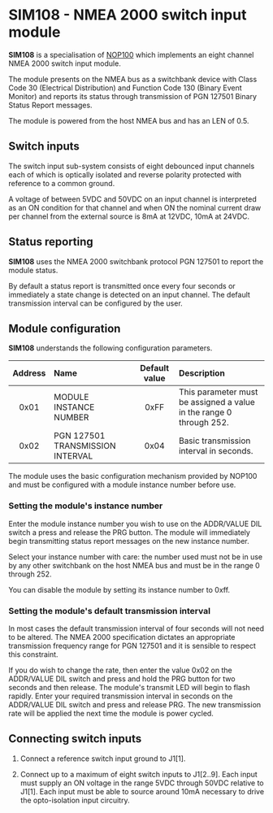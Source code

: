 # SIM108 - NMEA 2000 switch input module

**SIM108** is a specialisation of
[NOP100](https://github.com/preeve9534/NOP100)
which implements an eight channel NMEA 2000 switch input module.

The module presents on the NMEA bus as a switchbank device with
Class Code 30 (Electrical Distribution) and Function Code 130 (Binary
Event Monitor) and reports its status through transmission of
PGN 127501 Binary Status Report messages.

The module is powered from the host NMEA bus and has an LEN of 0.5.

## Switch inputs

The switch input sub-system consists of eight debounced input channels
each of which is optically isolated and reverse polarity protected with
reference to a common ground.

A voltage of between 5VDC and 50VDC on an input channel is interpreted
as an ON condition for that channel and when ON the nominal current draw
per channel from the external source is 8mA at 12VDC, 10mA at 24VDC.

## Status reporting

**SIM108** uses the NMEA 2000 switchbank protocol PGN 127501 to report
the module status.

By default a status report is transmitted once every four seconds or
immediately a state change is detected on an input channel.
The default transmission interval can be configured by the user.

## Module configuration

**SIM108** understands the following configuration parameters.

| Address | Name                             | Default value | Description |
| :---:   | :---                             | :---:         | :---        |
| 0x01    | MODULE INSTANCE NUMBER           | 0xFF          | This parameter must be assigned a value in the range 0 through 252. |
| 0x02    | PGN 127501 TRANSMISSION INTERVAL | 0x04          | Basic transmission interval in seconds. |

The module uses the basic configuration mechanism provided by NOP100
and must be configured with a module instance number before use.

### Setting the module's instance number

Enter the module instance number you wish to use on the ADDR/VALUE DIL
switch a press and release the PRG button.
The module will immediately begin transmitting status report messages
on the new instance number.

Select your instance number with care: the number used must not be in
use by any other switchbank on the host NMEA bus and must be in the
range 0 through 252.

You can disable the module by setting its instance number to 0xff.

### Setting the module's default transmission interval

In most cases the default transmission interval of four seconds will
not need to be altered.
The NMEA 2000 specification dictates an appropriate transmission
frequency range for PGN 127501 and it is sensible to respect this
constraint.

If you do wish to change the rate, then enter the value 0x02 on the
ADDR/VALUE DIL switch and press and hold the PRG button for two seconds
and then release.
The module's transmit LED will begin to flash rapidly.
Enter your required transmission interval in seconds on the ADDR/VALUE
DIL switch and press and release PRG.
The new transmission rate will be applied the next time the module is
power cycled.

## Connecting switch inputs

1. Connect a reference switch input ground to J1[1].

2. Connect up to a maximum of eight switch inputs to J1[2..9].
   Each input must supply an ON voltage in the range 5VDC through 50VDC
   relative to J1[1].
   Each input must be able to source around 10mA necessary to drive the
   opto-isolation input circuitry.
